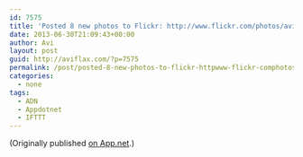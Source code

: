 ```yaml
---
id: 7575
title: 'Posted 8 new photos to Flickr: http://www.flickr.com/photos/avi4now/'
date: 2013-06-30T21:09:43+00:00
author: Avi
layout: post
guid: http://aviflax.com/?p=7575
permalink: /post/posted-8-new-photos-to-flickr-httpwww-flickr-comphotosavi4now/
categories:
  - none
tags:
  - ADN
  - Appdotnet
  - IFTTT
---
```

(Originally published [on App.net](http://alpha.app.net/aviflax/post/7240672).)